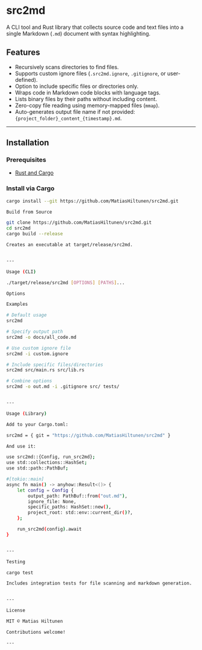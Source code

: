 
# src2md

A CLI tool and Rust library that collects source code and text files into a single Markdown (`.md`) document with syntax highlighting.

## Features

- Recursively scans directories to find files.
- Supports custom ignore files (`.src2md.ignore`, `.gitignore`, or user-defined).
- Option to include specific files or directories only.
- Wraps code in Markdown code blocks with language tags.
- Lists binary files by their paths without including content.
- Zero-copy file reading using memory-mapped files (`mmap`).
- Auto-generates output file name if not provided: `{project_folder}_content_{timestamp}.md`.

---

## Installation

### Prerequisites

- [Rust and Cargo](https://www.rust-lang.org/tools/install)

### Install via Cargo

```bash
cargo install --git https://github.com/MatiasHiltunen/src2md.git

Build from Source

git clone https://github.com/MatiasHiltunen/src2md.git
cd src2md
cargo build --release

Creates an executable at target/release/src2md.


---

Usage (CLI)

./target/release/src2md [OPTIONS] [PATHS]...

Options

Examples

# Default usage
src2md

# Specify output path
src2md -o docs/all_code.md

# Use custom ignore file
src2md -i custom.ignore

# Include specific files/directories
src2md src/main.rs src/lib.rs

# Combine options
src2md -o out.md -i .gitignore src/ tests/


---

Usage (Library)

Add to your Cargo.toml:

src2md = { git = "https://github.com/MatiasHiltunen/src2md" }

And use it:

use src2md::{Config, run_src2md};
use std::collections::HashSet;
use std::path::PathBuf;

#[tokio::main]
async fn main() -> anyhow::Result<()> {
    let config = Config {
        output_path: PathBuf::from("out.md"),
        ignore_file: None,
        specific_paths: HashSet::new(),
        project_root: std::env::current_dir()?,
    };

    run_src2md(config).await
}


---

Testing

cargo test

Includes integration tests for file scanning and markdown generation.


---

License

MIT © Matias Hiltunen

Contributions welcome!

---

